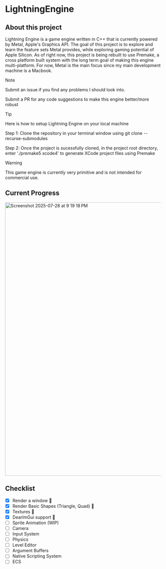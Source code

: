 # LightningEngine

## About this project

Lightning Engine is a game engine written in C++ that is currently powered by Metal, Apple's Graphics API. The goal of this project is to explore and learn the feature sets Metal provides, while exploring gaming
potential of Apple Silicon. As of right now, this project is being rebuilt to use Premake, a cross platform built system with the long term goal of making this engine multi-platform. For now,
Metal is the main focus since my main development machine is a Macbook. 

> [!NOTE]
> Submit an issue if you find any problems I should look into.
>
> Submit a PR for any code suggestions to make this engine better/more robust 

> [!TIP]
> Here is how to setup Lightning Engine on your local machine
>
> Step 1: Clone the repository in your terminal window using git clone --recurse-submodules <Github clone link>
>
> Step 2: Once the project is sucessfully cloned, in the project root directory, enter './premake5 xcode4' to generate XCode project files using Premake

> [!WARNING]
>  This game engine is currently very primitive and is not intended for commercial use.

## Current Progress

<img width="1512" height="886" alt="Screenshot 2025-07-28 at 9 19 18 PM" src="https://github.com/user-attachments/assets/5a0f7de6-b469-4a9e-b7cc-fddd58d70b09" />


## Checklist
- [x] Render a window :tada:
- [x] Render Basic Shapes (Triangle, Quad) :tada:
- [x] Textures :tada:
- [x] DearImGui support :tada:
- [ ] Sprite Animation (WIP)
- [ ] Camera
- [ ] Input System
- [ ] Physics
- [ ] Level Editor
- [ ] Argument Buffers
- [ ] Native Scripting System
- [ ] ECS
